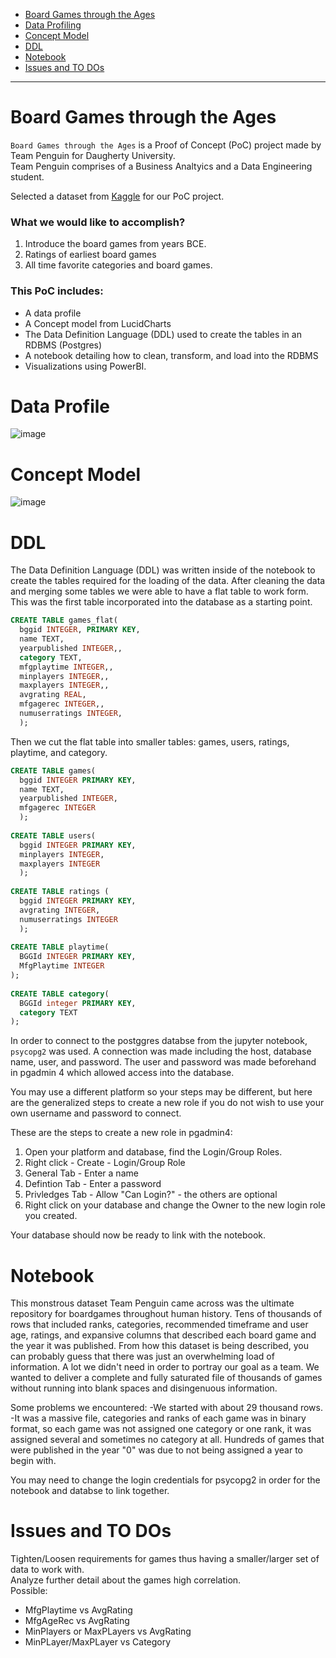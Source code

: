 - [Board Games through the Ages](#board-games-through-the-ages)
- [Data Profiling](#data-profile)
- [Concept Model](#concept-model)
- [DDL](#ddl)
- [Notebook](#notebook)
- [Issues and TO DOs](#issues-and-to-dos)

---

# Board Games through the Ages

`Board Games through the Ages` is a Proof of Concept (PoC) project made by Team Penguin for Daugherty University. <br />
Team Penguin comprises of a Business Analtyics and a Data Engineering student.

Selected a dataset from [Kaggle](https://www.kaggle.com/threnjen/board-games-database-from-boardgamegeek) for our PoC project.
### What we would like to accomplish?
  1. Introduce the board games from years BCE. 
  2. Ratings of earliest board games
  3. All time favorite categories and board games.

### This PoC includes:
- A data profile
- A Concept model from LucidCharts
- The Data Definition Language (DDL) used to create the tables in an RDBMS (Postgres)
- A notebook detailing how to clean, transform, and load into the RDBMS
- Visualizations using PowerBI.

# Data Profile
![image](https://user-images.githubusercontent.com/99750060/154560129-4485fde1-1c6b-49ca-ba6b-4c28efa34ecb.png)


# Concept Model
![image](https://user-images.githubusercontent.com/99750060/154523366-5aae4e38-6ff4-4ab5-b321-25434b098204.png)

# DDL

The Data Definition Language (DDL) was written inside of the notebook to create the tables required for the loading of the data. 
After cleaning the data and merging some tables we were able to have a flat table to work form. 
This was the first table incorporated into the database as a starting point.

```sql   
CREATE TABLE games_flat(
  bggid INTEGER, PRIMARY KEY,
  name TEXT,
  yearpublished INTEGER,,
  category TEXT,
  mfgplaytime INTEGER,,
  minplayers INTEGER,,
  maxplayers INTEGER,,
  avgrating REAL,
  mfgagerec INTEGER,,
  numuserratings INTEGER,
  );
```

Then we cut the flat table into smaller tables: games, users, ratings, playtime, and category.

```sql
CREATE TABLE games(
  bggid INTEGER PRIMARY KEY,
  name TEXT,
  yearpublished INTEGER,
  mfgagerec INTEGER
  );
        
CREATE TABLE users(
  bggid INTEGER PRIMARY KEY,
  minplayers INTEGER,
  maxplayers INTEGER
  );
        
CREATE TABLE ratings (
  bggid INTEGER PRIMARY KEY,
  avgrating INTEGER,
  numuserratings INTEGER
  );
            
CREATE TABLE playtime(
  BGGId INTEGER PRIMARY KEY,
  MfgPlaytime INTEGER
);
        
CREATE TABLE category(
  BGGId integer PRIMARY KEY,
  category TEXT
);        
 ```
 
In order to connect to the postggres databse from the jupyter notebook, `psycopg2` was used.
A connection was made including the host, database name, user, and password.
The user and password was made beforehand in pgadmin 4 which allowed access into the database.

You may use a different platform so your steps may be different, but here are the generalized steps to  create a new role if you do not wish to use your own username and password to connect. <br />

These are the steps to create a new role in pgadmin4:
1. Open your platform and database, find the Login/Group Roles.
2. Right click - Create - Login/Group Role
3. General Tab - Enter a name
4. Defintion Tab - Enter a password
5. Privledges Tab - Allow "Can Login?" - the others are optional
6. Right click on your database and change the Owner to the new login role you created.

Your database should now be ready to link with the notebook.


# Notebook

This monstrous dataset Team Penguin came across was the ultimate repository for boardgames throughout human history. Tens of thousands of rows that included ranks, categories, recommended timeframe and user age, ratings, and expansive columns that described each board game and the year it was published. From how this dataset is being described, you can probably guess that there was just an overwhelming load of information. A lot we didn't need in order to portray our goal as a team. We wanted to deliver a complete and fully saturated file of thousands of games without running into blank spaces and disingenuous information. 

Some problems we encountered:
-We started with about 29 thousand rows. 
-It was a massive file, categories and ranks of each game was in binary format, so each game was not assigned one category or one rank, it was assigned several and sometimes no category at all. 
Hundreds of games that were published in the year "0" was due to not being assigned a year to begin with. 

You may need to change the login credentials for psycopg2 in order for the notebook and databse to link together.


# Issues and TO DOs

Tighten/Loosen requirements for games thus having a smaller/larger set of data to work with. <br />
Analyze further detail about the games high correlation.<br />
Possible: 
- MfgPlaytime vs AvgRating
- MfgAgeRec vs AvgRating
- MinPlayers or MaxPLayers vs AvgRating
- MinPLayer/MaxPLayer vs Category





